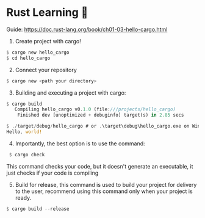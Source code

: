 # Rust Learning 🦀
Guide: https://doc.rust-lang.org/book/ch01-03-hello-cargo.html
1. Create project with cargo!

```rust
$ cargo new hello_cargo
$ cd hello_cargo
```

2. Connect your repository 

```rust
$ cargo new <path your directory>
```

3. Building and executing a project with cargo:

```rust
$ cargo build
   Compiling hello_cargo v0.1.0 (file:///projects/hello_cargo)
    Finished dev [unoptimized + debuginfo] target(s) in 2.85 secs

$ ./target/debug/hello_cargo # or .\target\debug\hello_cargo.exe on Windows
Hello, world!
```

4. Importantly, the best option is to use the command:

```rust
 $ cargo check
```

This command checks your code, but it doesn't generate an executable, it just checks if your code is compiling

5. Build for release, this command is used to build your project for delivery to the user, recommend using this command only when your project is ready.

```rust
$ cargo build --release
```